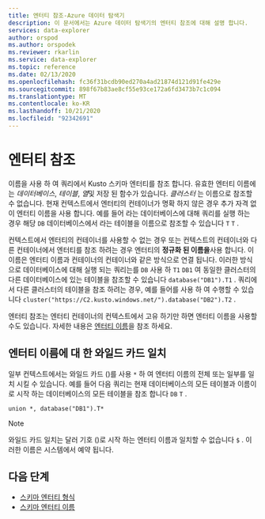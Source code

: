```yaml
---
title: 엔터티 참조-Azure 데이터 탐색기
description: 이 문서에서는 Azure 데이터 탐색기의 엔터티 참조에 대해 설명 합니다.
services: data-explorer
author: orspod
ms.author: orspodek
ms.reviewer: rkarlin
ms.service: data-explorer
ms.topic: reference
ms.date: 02/13/2020
ms.openlocfilehash: fc36f31bcdb90ed270a4ad21874d121d91fe429e
ms.sourcegitcommit: 898f67b83ae8cf55e93ce172a6fd3473b7c1c094
ms.translationtype: MT
ms.contentlocale: ko-KR
ms.lasthandoff: 10/21/2020
ms.locfileid: "92342691"
---
```

# <a name="entity-references"></a>엔터티 참조

이름을 사용 하 여 쿼리에서 Kusto 스키마 엔터티를 참조 합니다. 유효한 엔터티 이름에는 *데이터베이스*, *테이블*, *열*및 저장 된 함수가 있습니다. *클러스터* 는 이름으로 참조할 수 없습니다.
현재 컨텍스트에서 엔터티의 컨테이너가 명확 하지 않은 경우 추가 자격 없이 엔터티 이름을 사용 합니다. 예를 들어 라는 데이터베이스에 대해 쿼리를 실행 하는 경우 해당 `DB` 데이터베이스에서 라는 테이블을 이름으로 참조할 수 있습니다 `T` `T` .

컨텍스트에서 엔터티의 컨테이너를 사용할 수 없는 경우 또는 컨텍스트의 컨테이너와 다른 컨테이너에서 엔터티를 참조 하려는 경우 엔터티의 **정규화 된 이름을**사용 합니다.
이 이름은 엔터티 이름과 컨테이너의 컨테이너와 같은 방식으로 연결 됩니다. 이러한 방식으로 데이터베이스에 대해 실행 되는 쿼리는를 `DB` 사용 하 `T1` `DB1` 여 동일한 클러스터의 다른 데이터베이스에 있는 테이블을 참조할 수 있습니다 `database("DB1").T1` . 쿼리에서 다른 클러스터의 테이블을 참조 하려는 경우, 예를 들어를 사용 하 여 수행할 수 있습니다 `cluster("https://C2.kusto.windows.net/").database("DB2").T2` .

엔터티 참조는 엔터티 컨테이너의 컨텍스트에서 고유 하기만 하면 엔터티 이름을 사용할 수도 있습니다. 자세한 내용은 [엔터티 이름](./entity-names.md#entity-pretty-names)을 참조 하세요.

## <a name="wildcard-matching-for-entity-names"></a>엔터티 이름에 대 한 와일드 카드 일치

일부 컨텍스트에서는 와일드 카드 ()를 사용 `*` 하 여 엔터티 이름의 전체 또는 일부를 일치 시킬 수 있습니다. 예를 들어 다음 쿼리는 현재 데이터베이스의 모든 테이블과 이름이로 시작 하는 데이터베이스의 모든 테이블을 참조 합니다 `DB` `T` .

```kusto
union *, database("DB1").T*
```

> [!NOTE]
> 와일드 카드 일치는 달러 기호 ()로 시작 하는 엔터티 이름과 일치할 수 없습니다 `$` .
이러한 이름은 시스템에서 예약 됩니다.

## <a name="next-steps"></a>다음 단계

* [스키마 엔터티 형식](./index.md)
* [스키마 엔터티 이름](./entity-names.md)